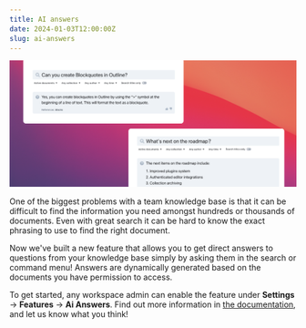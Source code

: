 ```yaml
---
title: AI answers
date: 2024-01-03T12:00:00Z
slug: ai-answers
---
```


![AI answers](/images/ai-answers.png)

One of the biggest problems with a team knowledge base is that it can be difficult to find the information
you need amongst hundreds or thousands of documents. Even with great search it can be hard to know the exact phrasing to use to find the right document.

Now we've built a new feature that allows you to get direct answers to questions from your knowledge base simply by asking them in the search or command menu! Answers are dynamically generated based on the documents you have permission to access.

To get started, any workspace admin can enable the feature under **Settings** -> **Features** -> **Ai Answers**. Find out more information in [the documentation](https://docs.getoutline.com/s/guide/doc/search-NIKPvYrx06), and let us know what you think!
